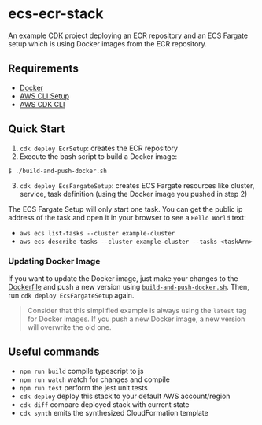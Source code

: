 # ecs-ecr-stack

An example CDK project deploying an ECR repository and an ECS Fargate setup which is using Docker images from the ECR repository.

## Requirements

- [Docker](https://docs.docker.com/get-docker/)
- [AWS CLI Setup](https://docs.aws.amazon.com/cli/latest/userguide/getting-started-install.html)
- [AWS CDK CLI](https://docs.aws.amazon.com/cdk/v2/guide/getting_started.html)

## Quick Start

1. `cdk deploy EcrSetup`: creates the ECR repository
2. Execute the bash script to build a Docker image:
```shell
$ ./build-and-push-docker.sh
```
3. `cdk deploy EcsFargateSetup`: creates ECS Fargate resources like cluster, service, task definition (using the Docker image you pushed in step 2)

The ECS Fargate Setup will only start one task.
You can get the public ip address of the task and open it in your browser to see a `Hello World` text:

- `aws ecs list-tasks --cluster example-cluster`
- `aws ecs describe-tasks --cluster example-cluster --tasks <taskArn>`

### Updating Docker Image

If you want to update the Docker image, just make your changes to the [Dockerfile](./docker/Dockerfile) and push a new version using [`build-and-push-docker.sh`](./build-and-push-docker.sh).
Then, run `cdk deploy EcsFargateSetup` again.

> Consider that this simplified example is always using the `latest` tag for Docker images.
> If you push a new Docker image, a new version will overwrite the old one.


## Useful commands

* `npm run build`   compile typescript to js
* `npm run watch`   watch for changes and compile
* `npm run test`    perform the jest unit tests
* `cdk deploy`      deploy this stack to your default AWS account/region
* `cdk diff`        compare deployed stack with current state
* `cdk synth`       emits the synthesized CloudFormation template
